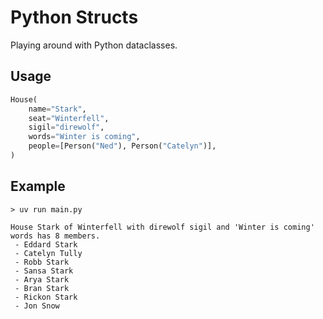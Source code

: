 # Python Structs

Playing around with Python dataclasses.

## Usage

```python
House(
    name="Stark",
    seat="Winterfell",
    sigil="direwolf",
    words="Winter is coming",
    people=[Person("Ned"), Person("Catelyn")],
)
```

## Example

```
> uv run main.py

House Stark of Winterfell with direwolf sigil and 'Winter is coming' words has 8 members.
 - Eddard Stark
 - Catelyn Tully
 - Robb Stark
 - Sansa Stark
 - Arya Stark
 - Bran Stark
 - Rickon Stark
 - Jon Snow
```
